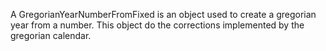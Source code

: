A GregorianYearNumberFromFixed is an object used to create a gregorian year from a number. This object do the corrections implemented by the gregorian calendar.
